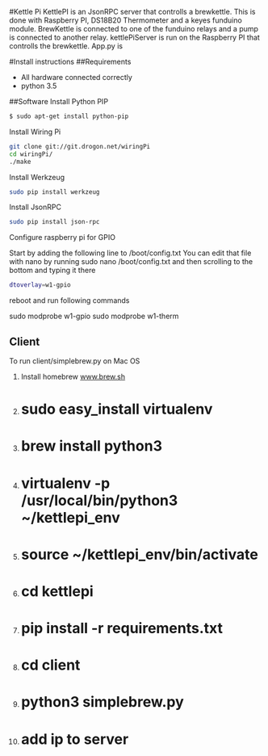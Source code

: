 
#Kettle Pi
KettlePI is an JsonRPC server that controlls a brewkettle. This is done with Raspberry PI, DS18B20 Thermometer and a keyes funduino module. 
BrewKettle is connected to one of the funduino relays and a pump is connected to another relay. kettlePiServer is run on the Raspberry PI that controlls the brewkettle.
App.py is 


#Install instructions
##Requirements
- All hardware connected correctly
- python 3.5

##Software
Install Python PIP
```bash
$ sudo apt-get install python-pip
```
Install Wiring Pi
```bash
git clone git://git.drogon.net/wiringPi
cd wiringPi/
./make
```
Install Werkzeug
```bash
sudo pip install werkzeug
```
Install JsonRPC
```bash
sudo pip install json-rpc
```
Configure raspberry pi for GPIO

Start by adding the following line to /boot/config.txt
You can edit that file with nano by running sudo nano /boot/config.txt and then
scrolling to the bottom and typing it there
```bash
dtoverlay=w1-gpio
```

reboot and run following commands

sudo modprobe w1-gpio
sudo modprobe w1-therm


## Client

To run client/simplebrew.py on Mac OS

1. Install homebrew www.brew.sh
2. # sudo easy_install virtualenv
3. # brew install python3
4. # virtualenv -p /usr/local/bin/python3 ~/kettlepi_env
5. # source ~/kettlepi_env/bin/activate
6. # cd kettlepi
7. # pip install -r requirements.txt
8. # cd client
9. # python3 simplebrew.py
10. # add ip to server


